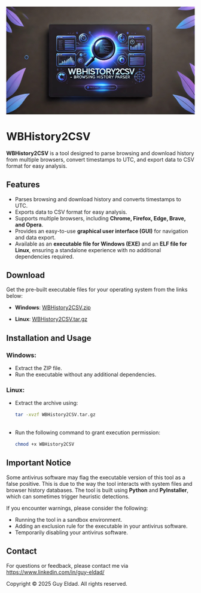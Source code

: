 <p align="center">
  <img src="WBHistory2CSV.jpg" alt="WBHistory2CSV Banner" width="850">
</p>

# WBHistory2CSV

**WBHistory2CSV** is a tool designed to parse browsing and download history from multiple browsers, convert timestamps to UTC, and export data to CSV format for easy analysis.

## Features
- Parses browsing and download history and converts timestamps to UTC.
- Exports data to CSV format for easy analysis.
- Supports multiple browsers, including **Chrome, Firefox, Edge, Brave, and Opera**.
- Provides an easy-to-use **graphical user interface (GUI)** for navigation and data export.
- Available as an **executable file for Windows (EXE)** and an **ELF file for Linux**, ensuring a standalone experience with no additional dependencies required.

## Download

Get the pre-built executable files for your operating system from the links below:

- **Windows**: [WBHistory2CSV.zip](WBHistory2CSV.zip)

- **Linux**: [WBHistory2CSV.tar.gz](WBHistory2CSV.tar.gz)


## Installation and Usage

### Windows:
- Extract the ZIP file.
- Run the executable without any additional dependencies.

### Linux:
- Extract the archive using:
  ```bash
  tar -xvzf WBHistory2CSV.tar.gz
 
- Run the following command to grant execution permission:
  ```bash
  chmod +x WBHistory2CSV

## Important Notice

Some antivirus software may flag the executable version of this tool as a false positive. This is due to the way the tool interacts with system files and browser history databases. The tool is built using **Python** and **PyInstaller**, which can sometimes trigger heuristic detections.

If you encounter warnings, please consider the following:

- Running the tool in a sandbox environment.
- Adding an exclusion rule for the executable in your antivirus software.
- Temporarily disabling your antivirus software.

## Contact

For questions or feedback, please contact me via https://www.linkedin.com/in/guy-eldad/


Copyright
© 2025 Guy Eldad. All rights reserved.
